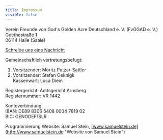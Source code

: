 ```yaml
---
title: Impressum
visible: false
---
```


Verein Freunde von God's Golden Acre Deutschland e. V. (FvGGAD e. V.)  
Goethestraße 1  
06114 Halle (Saale)  

[Schreibe uns eine Nachricht](../04.kontakt "Schreibe uns eine Nachricht")

Gemeinschaftlich vertretungsbefugt:

1. Vorsitzender: Moritz Putzar-Sattler 
2. Vorsitzender: Stefan Oeknigk  
Kassenwart: Luca Diem

Registergericht: Amtsgericht Arnsberg  
Registernummer:  VR 1442

Kontoverbindung:  
IBAN: DE89 8306 5408 0004 7819 02  
BIC: GENODEF1SLR  

Programmierung Website: Samuel Stein, [www.samuelstein.de](http://www.samuelstein.de "Website von Samuel Stein")
